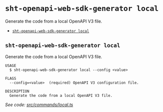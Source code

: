 # `sht-openapi-web-sdk-generator local`

Generate the code from a local OpenAPI V3 file.

- [`sht-openapi-web-sdk-generator local`](#sht-openapi-web-sdk-generator-local)

## `sht-openapi-web-sdk-generator local`

Generate the code from a local OpenAPI V3 file.

```
USAGE
  $ sht-openapi-web-sdk-generator local --config <value>

FLAGS
  --config=<value>  (required) OpenAPI V3 configuration file.

DESCRIPTION
  Generate the code from a local OpenAPI V3 file.
```

_See code: [src/commands/local.ts](https://github.com/straw-hat-team/nodejs-monorepo/blob/v3.0.1/src/commands/local.ts)_

